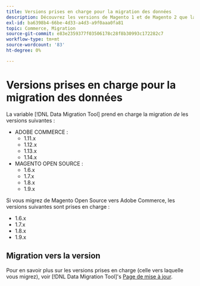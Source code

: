```yaml
---
title: Versions prises en charge pour la migration des données
description: Découvrez les versions de Magento 1 et de Magento 2 que la variable [!DNL Data Migration Tool] prend en charge .
exl-id: ba6398b4-66be-4d33-a4d3-a9f0aaa0fa81
topic: Commerce, Migration
source-git-commit: e83e2359377f03506178c28f8b30993c172282c7
workflow-type: tm+mt
source-wordcount: '83'
ht-degree: 0%

---
```


# Versions prises en charge pour la migration des données

La variable [!DNL Data Migration Tool] prend en charge la migration _de_ les versions suivantes :

* ADOBE COMMERCE :
   * 1.11.x
   * 1.12.x
   * 1.13.x
   * 1.14.x
* MAGENTO OPEN SOURCE :
   * 1.6.x
   * 1.7.x
   * 1.8.x
   * 1.9.x

Si vous migrez de Magento Open Source vers Adobe Commerce, les versions suivantes sont prises en charge :

* 1.6.x
* 1.7.x
* 1.8.x
* 1.9.x

## Migration vers la version

Pour en savoir plus sur les versions prises en charge (celle vers laquelle vous migrez), voir [!DNL Data Migration Tool]&#39;s [Page de mise à jour](https://github.com/magento/data-migration-tool/releases).
